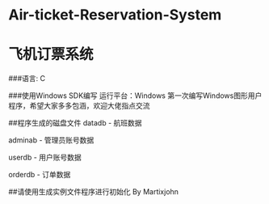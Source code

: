 # Air-ticket-Reservation-System
# 飞机订票系统

###语言: C

###使用Windows SDK编写
运行平台：Windows
第一次编写Windows图形用户程序，希望大家多多包涵，欢迎大佬指点交流

##程序生成的磁盘文件
datadb - 航班数据

adminab - 管理员账号数据

userdb - 用户账号数据

orderdb - 订单数据

##请使用生成实例文件程序进行初始化
By Martixjohn
